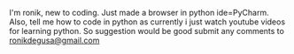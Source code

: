 I'm ronik, new to coding. Just made a browser in python ide=PyCharm.
Also, tell me how to code in python as currently i just watch youtube videos for learning python. So suggestion would be good 
submit any comments to ronikdegusa@gmail.com